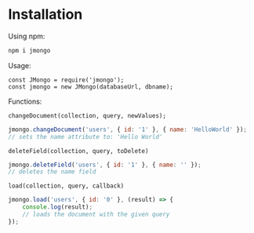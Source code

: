 # Installation
Using npm: 
```bash
npm i jmongo
```
Usage:
```
const JMongo = require('jmongo');
const jmongo = new JMongo(databaseUrl, dbname);
```
Functions:

```changeDocument(collection, query, newValues);```
```javascript
jmongo.changeDocument('users', { id: '1' }, { name: 'HelloWorld' });
// sets the name attribute to: 'Hello World'
```

```deleteField(collection, query, toDelete)```
```javascript
jmongo.deleteField('users', { id: '1' }, { name: '' });
// deletes the name field
```

```load(collection, query, callback)```
```javascript
jmongo.load('users', { id: '0' }, (result) => {
    console.log(result);
    // loads the document with the given query
});
```
